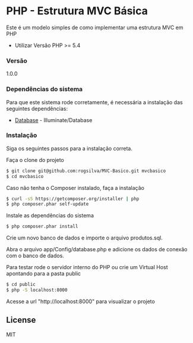 # PHP - Estrutura MVC Básica

Este é um modelo simples de como implementar uma estrutura MVC em PHP

  - Utilizar Versão PHP >= 5.4

### Versão
1.0.0

### Dependências do sistema

Para que este sistema rode corretamente, é necessária a instalação das seguintes dependências:

* [Database] - Illuminate/Database

### Instalação

Siga os seguintes passos para a instalação correta.

Faça o clone do projeto
```sh
$ git clone git@github.com:rogsilva/MVC-Basico.git mvcbasico
$ cd mvcbasico
```
Caso não tenha o Composer instalado, faça a instalação
```sh
$ curl -sS https://getcomposer.org/installer | php
$ php composer.phar self-update
```
Instale as dependências do sistema
```sh
$ php composer.phar install
```

Crie um novo banco de dados  e importe o arquivo produtos.sql.

Abra o arquivo app/Config/database.php e adicione os dados de conexão com o banco de dados.


Para testar rode o servidor interno do PHP ou crie um Virtual Host apontando para a pasta public
```sh
$ cd public
$ php -S localhost:8000
```


Acesse a url "http://localhost:8000" para visualizar o projeto


License
----

MIT

[Database]:https://github.com/illuminate/database
